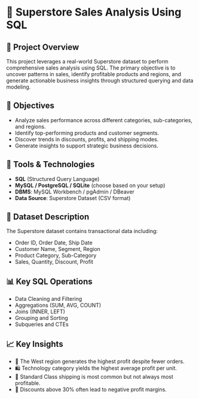 # 🛒 Superstore Sales Analysis Using SQL

## 📌 Project Overview
This project leverages a real-world Superstore dataset to perform comprehensive sales analysis using SQL. The primary objective is to uncover patterns in sales, identify profitable products and regions, and generate actionable business insights through structured querying and data modeling.

## 🎯 Objectives
- Analyze sales performance across different categories, sub-categories, and regions.
- Identify top-performing products and customer segments.
- Discover trends in discounts, profits, and shipping modes.
- Generate insights to support strategic business decisions.

## 🧰 Tools & Technologies
- **SQL** (Structured Query Language)
- **MySQL / PostgreSQL / SQLite** (choose based on your setup)
- **DBMS**: MySQL Workbench / pgAdmin / DBeaver
- **Data Source**: Superstore Dataset (CSV format)

## 📂 Dataset Description
The Superstore dataset contains transactional data including:
- Order ID, Order Date, Ship Date
- Customer Name, Segment, Region
- Product Category, Sub-Category
- Sales, Quantity, Discount, Profit

## 📊 Key SQL Operations
- Data Cleaning and Filtering
- Aggregations (SUM, AVG, COUNT)
- Joins (INNER, LEFT)
- Grouping and Sorting
- Subqueries and CTEs

## 📈 Key Insights
- 📍 The West region generates the highest profit despite fewer orders.
- 🛍️ Technology category yields the highest average profit per unit.
- 🚚 Standard Class shipping is most common but not always most profitable.
- 💸 Discounts above 30% often lead to negative profit margins.
